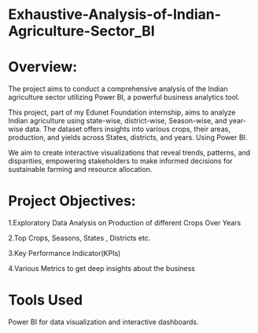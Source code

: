 # Exhaustive-Analysis-of-Indian-Agriculture-Sector_BI
# Overview:
The project aims to conduct a comprehensive analysis of the Indian agriculture sector utilizing Power BI, a powerful business analytics tool.

This project, part of my Edunet Foundation internship, aims to analyze Indian agriculture using state-wise, district-wise, Season-wise, and year-wise data. The dataset offers insights into various crops, their areas, production, and yields across States, districts, and years. Using Power BI.

We aim to create interactive visualizations that reveal trends, patterns, and disparities, empowering stakeholders to make informed decisions for sustainable farming and resource allocation.

# Project Objectives:
1.Exploratory Data Analysis on Production of different Crops Over Years

2.Top Crops, Seasons, States , Districts etc.

3.Key Performance Indicator(KPIs)

4.Various Metrics to get deep insights about the business

# Tools Used

Power BI for data visualization and interactive dashboards.
